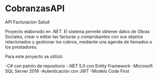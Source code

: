 # CobranzasAPI
API Facturacion Salud

Proyecto elaborado en .NET. El sistema permite obtener datos de Obras
Sociales, crear o editar las facturas y
comprobantes con sus objetos relacionados y
gestionar los cobros, mediante una agenda de
llamados a los prestadores.

Para este proyecto se utilizó:

-C# con patrón de repositorio
-.NET 5.0 con Entity Framework
-Microsoft SQL Server 2019
-Autenticación con JWT
-Modelo Code First
